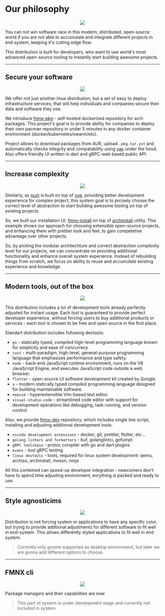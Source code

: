 # Our philosophy

<p align="center">
<img style="align: center; max-height: 25%; max-width: 25%" src="https://fmnx.ru/dancheg97/fmnx/media/branch/main/airootfs/usr/local/share/backgrounds/fmnx-linux.png" />
</p>

You can not win software race in this modern, distributed, open-source world if you are not able to accumulate and integrate different projects in end system, keeping it's cutting edge flow.

This distribution is built for developers, who want to use world's most advanced open-source tooling to instantly start building awesome projects.

---

## Secure your software

<p align="center">
<img style="align: center; max-height: 35%; max-width: 35%" src="/security.png" />
</p>

We offer not just another linux distribution, but a set of easy to deploy infrastructure services, that will help individuals and companies secure their data and software they use.

We introduce [fmnx-pkg](https://fmnx.ru/dancheg97/fmnx-pkg) - self-hosted dockerized repository for arch packages. This project's goal is to provide ability for companies to deploy their own pacman repository in under 5 minutes in any docker container environment (docker/kubernetes/swarm/etc).

Project allows to download packages from AUR, upload `.pkg.tar.zst` and automatically checks integrity and compatability using [yay](https://github.com/Jguer/yay) under the hood. Also offers friendly UI written in dart and gRPC-web based public API.

---

## Increase complexity

<p align="center">
<img style="align: center; max-height: 35%; max-width: 35%" src="/complexity.png" />
</p>

Similarly, as [nuxt](https://nuxtjs.org/) is built on top of [vue](https://vuejs.org/), providing better development experience for complex project, this system goal is to prcisely choose the correct level of abstraction to start building awesome tooling on top of existing projects.

So, we built our installation UI: [fmnx-install](https://fmnx.ru/dancheg97/fmnx-install) on top of [archinstall](https://github.com/archlinux/archinstall) utility. This example shows our approach for choosing extensible open-source projects, and enhancing them with prettier look and feel, to gain competetive advantage over other projects.

So, by picking the modular architechture and correct abstraction complexity level for our projects, we can concentrate on providing additional functionality and enhance overall system experience. Instead of rebuilding things from scratch, we focus on ability to reuse and accumulate existing experience and knowledge.

---

## Modern tools, out of the box

<p align="center">
<img style="align: center; max-height: 35%; max-width: 35%" src="/toolbox.png" />
</p>

This distribution includes a lot of development tools already perfectly adjusted for instant usage. Each tool is guaranteed to provide perfect developer experience, without forcing users to buy additional products or services - each tool is chosen to be free and open source in the first place.

Standart distribution includes following devtools:

- `go` - statically typed, compiled high-level programming language known for simplicity and ease of concurrecy
- `rust` - multi-paradigm, high-level, general-purpose programming language that emphasizes performance and type safety.
- `node` - back-end JavaScript runtime environment, runs on the V8 JavaScript Engine, and executes JavaScript code outside a web browser.
- `flutter` - open-source UI software development kit created by Google.
- `v` - modern statically typed compiled programming language designed for building maintainable software.
- `neovim` - hyperextensible Vim-based text editor.
- `visual-studio-code` - streamlined code editor with support for development operations like debugging, task running, and version control.

Also, we provide [fmnx-dev](https://fmnx.ru/dancheg97/fmnx-dev) repository, which includes single line script, installing and adjusting additional development tools:

- `vscode development extensions` - docker, git, prettier, flutter, etc...
- `golang linters and formatters` - buf, golanglintci, gofumpt
- `gRPC toolchain` - protoc compiler with go and dart plugins
- `evans` - tool gRPC testing
- `linux devtools` - tools, required for linux system development: qemu, archiso, archinstall, meson, ninja

All this combined can speed-up developer integration - newcomers don't have to spend time adjusting environment, evrything is packed and ready to use.

---

## Style agnosticims

<p align="center">
<img style="align: center; max-height: 35%; max-width: 35%" src="/palette.png" />
</p>

Distribution is not forcing system or applications to have any specific color, but trying to provide addtional adjustments for different software to fit well in end-system. This allows differently styled applications to fit well in end system.

> Currently only gnome supported as desktop environment, but later we are gonna add different options to choose.

---

## FMNX cli

<p align="center">
<img style="align: center; max-height: 35%; max-width: 35%" src="/code.png" />
</p>

Package managers and their capabilities are now 

> This part of system is under development stage and currently not included in system.
